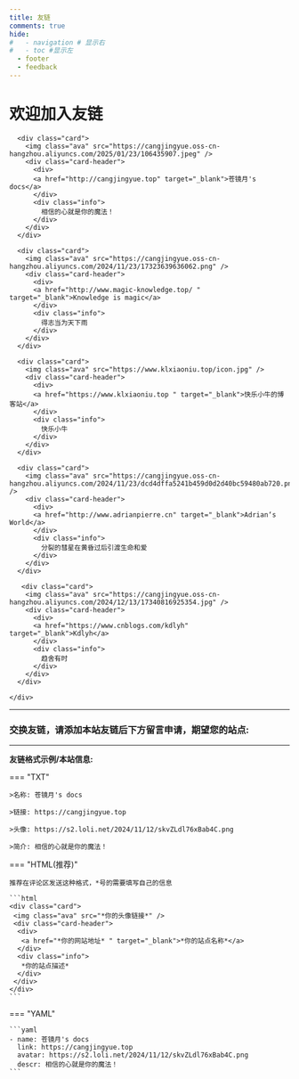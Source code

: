 ```yaml
---
title: 友链
comments: true
hide:
#   - navigation # 显示右
#   - toc #显示左
  - footer
  - feedback
---
```



# 欢迎加入友链

<div id="rcorners4" >
  <div class="links-content"> 
    <div class="link-navigation"> 

      <div class="card"> 
        <img class="ava" src="https://cangjingyue.oss-cn-hangzhou.aliyuncs.com/2025/01/23/106435907.jpeg" /> 
        <div class="card-header"> 
          <div> 
          <a href="http://cangjingyue.top" target="_blank">苍镜月's docs</a> 
          </div> 
          <div class="info">
            相信的心就是你的魔法！
          </div> 
        </div> 
      </div>

      <div class="card"> 
        <img class="ava" src="https://cangjingyue.oss-cn-hangzhou.aliyuncs.com/2024/11/23/17323639636062.png" /> 
        <div class="card-header"> 
          <div> 
          <a href="http://www.magic-knowledge.top/ " target="_blank">Knowledge is magic</a> 
          </div> 
          <div class="info">
            得志当为天下雨
          </div> 
        </div> 
      </div>

      <div class="card"> 
        <img class="ava" src="https://www.klxiaoniu.top/icon.jpg" /> 
        <div class="card-header"> 
          <div> 
          <a href="https://www.klxiaoniu.top " target="_blank">快乐小牛的博客站</a> 
          </div> 
          <div class="info">
            快乐小牛
          </div> 
        </div> 
      </div>

      <div class="card"> 
        <img class="ava" src="https://cangjingyue.oss-cn-hangzhou.aliyuncs.com/2024/11/23/dcd4dffa5241b459d0d2d40bc59480ab720.png" /> 
        <div class="card-header"> 
          <div> 
          <a href="http://www.adrianpierre.cn" target="_blank">Adrian‘s World</a> 
          </div> 
          <div class="info">
            分裂的彗星在黄昏过后引渡生命和爱
          </div> 
        </div> 
      </div>

       <div class="card"> 
        <img class="ava" src="https://cangjingyue.oss-cn-hangzhou.aliyuncs.com/2024/12/13/17340816925354.jpg" /> 
        <div class="card-header"> 
          <div> 
          <a href="https://www.cnblogs.com/kdlyh" target="_blank">Kdlyh</a> 
          </div> 
          <div class="info">
            趋舍有时
          </div> 
        </div> 
      </div>

    </div>
  </div>
  <HR style="FILTER: progid:DXImageTransform.Microsoft.Shadow(color:#608DBD,direction:145,strength:15)" width="100%" color=#608DBD SIZE=1>
</div>

<div class="markdown-content">
    <h3>交换友链，请添加本站友链后下方留言申请，期望您的站点:</h3>
</div>

***

**友链格式示例/本站信息:**


=== "TXT"

    >名称: 苍镜月's docs

    >链接: https://cangjingyue.top

    >头像: https://s2.loli.net/2024/11/12/skvZLdl76xBab4C.png

    >简介: 相信的心就是你的魔法！

=== "HTML(推荐)"

    推荐在评论区发送这种格式，*号的需要填写自己的信息

    ```html
    <div class="card"> 
     <img class="ava" src="*你的头像链接*" /> 
     <div class="card-header"> 
      <div> 
       <a href="*你的网站地址* " target="_blank">*你的站点名称*</a> 
      </div> 
      <div class="info">
       *你的站点描述*
      </div> 
     </div> 
    </div>
    ```
=== "YAML"

    ```yaml
    - name: 苍镜月's docs
      link: https://cangjingyue.top
      avatar: https://s2.loli.net/2024/11/12/skvZLdl76xBab4C.png
      descr: 相信的心就是你的魔法！
    ```